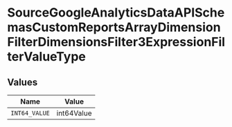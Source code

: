 # SourceGoogleAnalyticsDataAPISchemasCustomReportsArrayDimensionFilterDimensionsFilter3ExpressionFilterValueType


## Values

| Name          | Value         |
| ------------- | ------------- |
| `INT64_VALUE` | int64Value    |